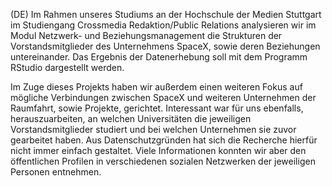 (DE) Im Rahmen unseres Studiums an der Hochschule der Medien Stuttgart im Studiengang Crossmedia Redaktion/Public Relations analysieren wir im Modul Netzwerk- und Beziehungsmanagement die Strukturen der Vorstandsmitglieder des Unternehmens SpaceX, sowie deren Beziehungen untereinander. Das Ergebnis der Datenerhebung soll mit dem Programm RStudio dargestellt werden.

Im Zuge dieses Projekts haben wir außerdem einen weiteren Fokus auf mögliche Verbindungen zwischen SpaceX und weiteren Unternehmen der Raumfahrt, sowie Projekte, gerichtet. Interessant war für uns ebenfalls, herauszuarbeiten, an welchen Universitäten die jeweiligen Vorstandsmitglieder studiert und bei welchen Unternehmen sie zuvor gearbeitet haben. Aus Datenschutzgründen hat sich die Recherche hierfür nicht immer einfach gestaltet. Viele Informationen konnten wir aber den öffentlichen Profilen in verschiedenen sozialen Netzwerken der jeweiligen Personen entnehmen.
